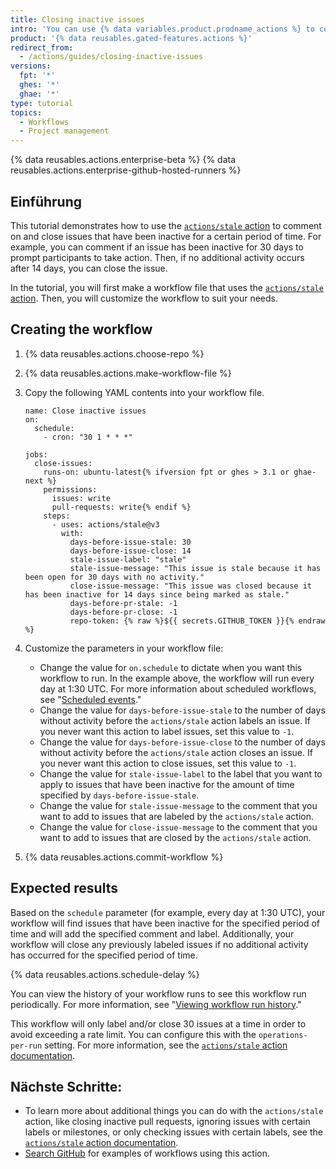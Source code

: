 ```yaml
---
title: Closing inactive issues
intro: 'You can use {% data variables.product.prodname_actions %} to comment on or close issues that have been inactive for a certain period of time.'
product: '{% data reusables.gated-features.actions %}'
redirect_from:
  - /actions/guides/closing-inactive-issues
versions:
  fpt: '*'
  ghes: '*'
  ghae: '*'
type: tutorial
topics:
  - Workflows
  - Project management
---
```


{% data reusables.actions.enterprise-beta %}
{% data reusables.actions.enterprise-github-hosted-runners %}

## Einführung

This tutorial demonstrates how to use the [`actions/stale` action](https://github.com/marketplace/actions/close-stale-issues) to comment on and close issues that have been inactive for a certain period of time. For example, you can comment if an issue has been inactive for 30 days to prompt participants to take action. Then, if no additional activity occurs after 14 days, you can close the issue.

In the tutorial, you will first make a workflow file that uses the [`actions/stale` action](https://github.com/marketplace/actions/close-stale-issues). Then, you will customize the workflow to suit your needs.

## Creating the workflow

1. {% data reusables.actions.choose-repo %}
2. {% data reusables.actions.make-workflow-file %}
3. Copy the following YAML contents into your workflow file.

    ```yaml{:copy}
    name: Close inactive issues
    on:
      schedule:
        - cron: "30 1 * * *"

    jobs:
      close-issues:
        runs-on: ubuntu-latest{% ifversion fpt or ghes > 3.1 or ghae-next %}
        permissions:
          issues: write
          pull-requests: write{% endif %}
        steps:
          - uses: actions/stale@v3
            with:
              days-before-issue-stale: 30
              days-before-issue-close: 14
              stale-issue-label: "stale"
              stale-issue-message: "This issue is stale because it has been open for 30 days with no activity."
              close-issue-message: "This issue was closed because it has been inactive for 14 days since being marked as stale."
              days-before-pr-stale: -1
              days-before-pr-close: -1
              repo-token: {% raw %}${{ secrets.GITHUB_TOKEN }}{% endraw %}
    ```

4. Customize the parameters in your workflow file:
   - Change the value for `on.schedule` to dictate when you want this workflow to run. In the example above, the workflow will run every day at 1:30 UTC. For more information about scheduled workflows, see "[Scheduled events](/actions/reference/events-that-trigger-workflows#scheduled-events)."
   - Change the value for `days-before-issue-stale` to the number of days without activity before the `actions/stale` action labels an issue. If you never want this action to label issues, set this value to `-1`.
   - Change the value for `days-before-issue-close` to the number of days without activity before the `actions/stale` action closes an issue. If you never want this action to close issues, set this value to `-1`.
   - Change the value for `stale-issue-label` to the label that you want to apply to issues that have been inactive for the amount of time specified by `days-before-issue-stale`.
   - Change the value for `stale-issue-message` to the comment that you want to add to issues that are labeled by the `actions/stale` action.
   - Change the value for `close-issue-message` to the comment that you want to add to issues that are closed by the `actions/stale` action.
5. {% data reusables.actions.commit-workflow %}

## Expected results

Based on the `schedule` parameter (for example, every day at 1:30 UTC), your workflow will find issues that have been inactive for the specified period of time and will add the specified comment and label. Additionally, your workflow will close any previously labeled issues if no additional activity has occurred for the specified period of time.

{% data reusables.actions.schedule-delay %}

You can view the history of your workflow runs to see this workflow run periodically. For more information, see "[Viewing workflow run history](/actions/managing-workflow-runs/viewing-workflow-run-history)."

This workflow will only label and/or close 30 issues at a time in order to avoid exceeding a rate limit. You can configure this with the `operations-per-run` setting. For more information, see the [`actions/stale` action documentation](https://github.com/marketplace/actions/close-stale-issues).

## Nächste Schritte:

- To learn more about additional things you can do with the `actions/stale` action, like closing inactive pull requests, ignoring issues with certain labels or milestones, or only checking issues with certain labels, see the [`actions/stale` action documentation](https://github.com/marketplace/actions/close-stale-issues).
- [Search GitHub](https://github.com/search?q=%22uses%3A+actions%2Fstale%22&type=code) for examples of workflows using this action.
